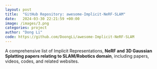 ```yaml
---
layout: post
title:  "GitHub Repository: awesome-Implicit-NeRF-SLAM"
date:   2024-03-30 22:21:59 +00:00
image: /images/3.png
categories: project
author: "Dong Li"
code: https://github.com/DoongLi/awesome-Implicit-NeRF-SLAM
---
```


A comprehensive list of Implicit Representations, <strong>NeRF and 3D Gaussian Splatting papers relating to SLAM/Robotics domain</strong>, including papers, videos, codes, and related websites.
